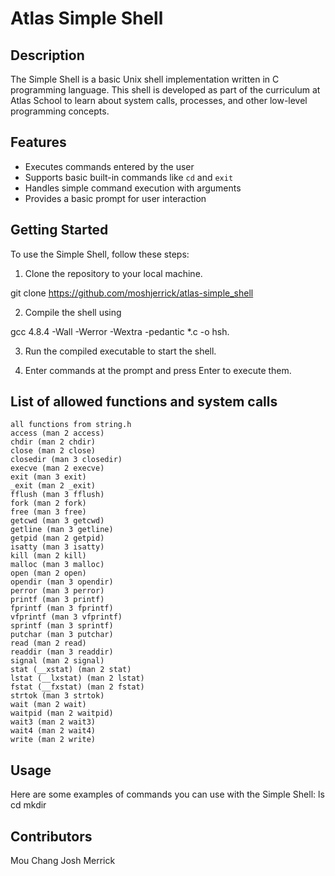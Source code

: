 # Atlas Simple Shell

## Description
The Simple Shell is a basic Unix shell implementation written in C programming language. This shell is developed as part of the curriculum at Atlas School to learn about system calls, processes, and other low-level programming concepts.

## Features
- Executes commands entered by the user
- Supports basic built-in commands like `cd` and `exit`
- Handles simple command execution with arguments
- Provides a basic prompt for user interaction

## Getting Started
To use the Simple Shell, follow these steps:

1. Clone the repository to your local machine.

git clone https://github.com/moshjerrick/atlas-simple_shell

2. Compile the shell using

gcc 4.8.4 -Wall -Werror -Wextra -pedantic *.c -o hsh.

3. Run the compiled executable to start the shell.

4. Enter commands at the prompt and press Enter to execute them.

## List of allowed functions and system calls

    all functions from string.h
    access (man 2 access)
    chdir (man 2 chdir)
    close (man 2 close)
    closedir (man 3 closedir)
    execve (man 2 execve)
    exit (man 3 exit)
    _exit (man 2 _exit)
    fflush (man 3 fflush)
    fork (man 2 fork)
    free (man 3 free)
    getcwd (man 3 getcwd)
    getline (man 3 getline)
    getpid (man 2 getpid)
    isatty (man 3 isatty)
    kill (man 2 kill)
    malloc (man 3 malloc)
    open (man 2 open)
    opendir (man 3 opendir)
    perror (man 3 perror)
    printf (man 3 printf)
    fprintf (man 3 fprintf)
    vfprintf (man 3 vfprintf)
    sprintf (man 3 sprintf)
    putchar (man 3 putchar)
    read (man 2 read)
    readdir (man 3 readdir)
    signal (man 2 signal)
    stat (__xstat) (man 2 stat)
    lstat (__lxstat) (man 2 lstat)
    fstat (__fxstat) (man 2 fstat)
    strtok (man 3 strtok)
    wait (man 2 wait)
    waitpid (man 2 waitpid)
    wait3 (man 2 wait3)
    wait4 (man 2 wait4)
    write (man 2 write)


## Usage
Here are some examples of commands you can use with the Simple Shell:
ls
cd
mkdir








## Contributors
Mou Chang
Josh Merrick
